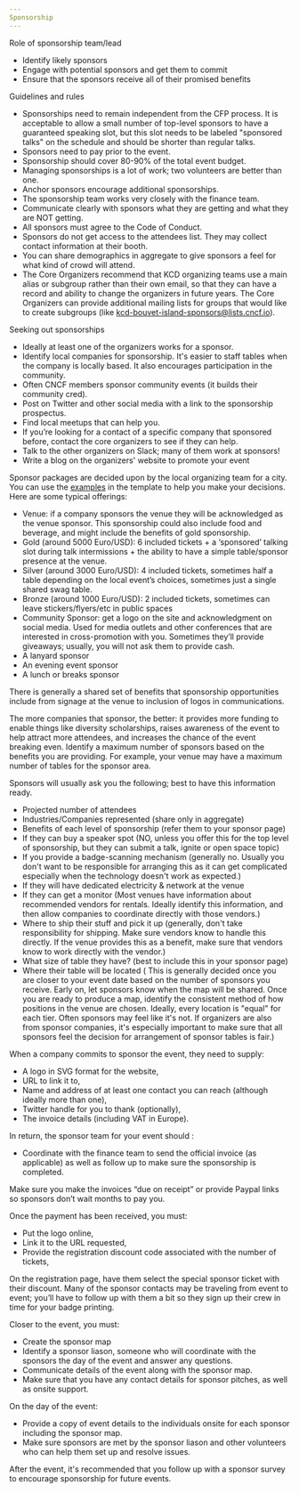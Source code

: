 ```yaml
---
Sponsorship
---
```


Role of sponsorship team/lead

* Identify likely sponsors
* Engage with potential sponsors and get them to commit
* Ensure that the sponsors receive all of their promised benefits

Guidelines and rules

* Sponsorships need to remain independent from the CFP process. It is acceptable to allow a small number of top-level sponsors to have a guaranteed speaking slot, but this slot needs to be labeled "sponsored talks" on the schedule and should be shorter than regular talks.
* Sponsors need to pay prior to the event.
* Sponsorship should cover 80-90% of the total event budget.
* Managing sponsorships is a lot of work; two volunteers are better than one.
* Anchor sponsors encourage additional sponsorships.
* The sponsorship team works very closely with the finance team.
* Communicate clearly with sponsors what they are getting and what they are NOT getting.
* All sponsors must agree to the Code of Conduct.
* Sponsors do not get access to the attendees list. They may collect contact information at their booth.
* You can share demographics in aggregate to give sponsors a feel for what kind of crowd will attend.
* The Core Organizers recommend that KCD organizing teams use a main alias or subgroup rather than their own email, so that they can have a record and ability to change the organizers in future years. The Core Organizers can provide additional mailing lists for groups that would like to create subgroups (like kcd-bouvet-island-sponsors@lists.cncf.io).

Seeking out sponsorships

* Ideally at least one of the organizers works for a sponsor.
* Identify local companies for sponsorship. It's easier to staff tables when the company is locally based. It also encourages participation in the community.
* Often CNCF members sponsor community events (it builds their community cred).
* Post on Twitter and other social media with a link to the sponsorship prospectus.
* Find local meetups that can help you.
* If you’re looking for a contact of a specific company that sponsored before, contact the core organizers to see if they can help.
* Talk to the other organizers on Slack; many of them work at sponsors!
* Write a blog on the organizers' website to promote your event

Sponsor packages are decided upon by the local organizing team for a city. You can use the [examples](/speaker-resources/cfp.md) in the template to help you make your decisions. Here are some typical offerings:

* Venue: if a company sponsors the venue they will be acknowledged as the venue sponsor. This sponsorship could also include food and beverage, and might include the benefits of gold sponsorship.
* Gold (around 5000 Euro/USD): 6 included tickets + a ‘sponsored’ talking slot during talk intermissions + the ability to have a simple table/sponsor presence at the venue.
* Silver (around 3000 Euro/USD): 4 included tickets, sometimes half a table depending on the local event’s choices, sometimes just a single shared swag table.
* Bronze (around 1000 Euro/USD): 2 included tickets, sometimes can leave stickers/flyers/etc in public spaces
* Community Sponsor: get a logo on the site and acknowledgment on social media. Used for media outlets and other conferences that are interested in cross-promotion with you. Sometimes they’ll provide giveaways; usually, you will not ask them to provide cash.
* A lanyard sponsor
* An evening event sponsor
* A lunch or breaks sponsor

There is generally a shared set of benefits that sponsorship opportunities include from signage at the venue to inclusion of logos in communications.

The more companies that sponsor, the better: it provides more funding to enable things like diversity scholarships, raises awareness of the event to help attract more attendees, and increases the chance of the event breaking even. Identify a maximum number of sponsors based on the benefits you are providing. For example, your venue may have a maximum number of tables for the sponsor area.

Sponsors will usually ask you the following; best to have this information ready.

* Projected number of attendees
* Industries/Companies represented (share only in aggregate)
* Benefits of each level of sponsorship (refer them to your sponsor page)
* If they can buy a speaker spot (NO, unless you offer this for the top level of sponsorship, but they can submit a talk, ignite or open space topic)
* If you provide a badge-scanning mechanism (generally no. Usually you don't want to be responsible for arranging this as it can get complicated especially when the technology doesn't work as expected.)
* If they will have dedicated electricity & network at the venue
* If they can get a monitor (Most venues have information about recommended vendors for rentals. Ideally identify this information, and then allow companies to coordinate directly with those vendors.)
* Where to ship their stuff and pick it up (generally, don't take responsibility for shipping. Make sure vendors know to handle this directly. If the venue provides this as a benefit, make sure that vendors know to work directly with the vendor.)
* What size of table they have? (best to include this in your sponsor page)
* Where their table will be located ( This is generally decided once you are closer to your event date based on the number of sponsors you receive. Early on, let sponsors know when the map will be shared. Once you are ready to produce a map, identify the consistent method of how positions in the venue are chosen. Ideally, every location is "equal" for each tier. Often sponsors may feel like it's not. If organizers are also from sponsor companies, it's especially important to make sure that all sponsors feel the decision for arrangement of sponsor tables is fair.)

When a company commits to sponsor the event, they need to supply:

* A logo in SVG format for the website,
* URL to link it to,
* Name and address of at least one contact you can reach (although ideally more than one),
* Twitter handle for you to thank (optionally),
* The invoice details (including VAT in Europe).

In return, the sponsor team for your event should :

* Coordinate with the finance team to send the official invoice (as applicable) as well as follow up to make sure the sponsorship is completed.

Make sure you make the invoices “due on receipt” or provide Paypal links so sponsors don’t wait months to pay you.

Once the payment has been received, you must:

* Put the logo online,
* Link it to the URL requested,
* Provide the registration discount code associated with the number of tickets,

On the registration page, have them select the special sponsor ticket with their discount. Many of the sponsor contacts may be traveling from event to event; you’ll have to follow up with them a bit so they sign up their crew in time for your badge printing.

Closer to the event, you must:

* Create the sponsor map
* Identify a sponsor liason, someone who will coordinate with the sponsors the day of the event and answer any questions.
* Communicate details of the event along with the sponsor map.
* Make sure that you have any contact details for sponsor pitches, as well as onsite support.

On the day of the event:

* Provide a copy of event details to the individuals onsite for each sponsor including the sponsor map.
* Make sure sponsors are met by the sponsor liason and other volunteers who can help them set up and resolve issues.

After the event, it's recommended that you follow up with a sponsor survey to encourage sponsorship for future events.


